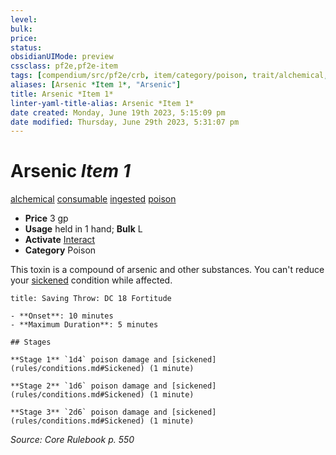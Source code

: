 ```yaml
---
level:
bulk:
price:
status:
obsidianUIMode: preview
cssclass: pf2e,pf2e-item
tags: [compendium/src/pf2e/crb, item/category/poison, trait/alchemical, trait/consumable, trait/ingested, trait/poison]
aliases: [Arsenic *Item 1*, "Arsenic"]
title: Arsenic *Item 1*
linter-yaml-title-alias: Arsenic *Item 1*
date created: Monday, June 19th 2023, 5:15:09 pm
date modified: Thursday, June 29th 2023, 5:31:07 pm
---
```


# Arsenic *Item 1*

[alchemical](rules/traits/alchemical.md) [consumable](rules/traits/consumable.md) [ingested](rules/traits/ingested.md) [poison](rules/traits/poison.md)  

- **Price** 3 gp
- **Usage** held in 1 hand; **Bulk** L
- **Activate** [Interact](rules/actions/interact.md)
- **Category** Poison

This toxin is a compound of arsenic and other substances. You can't reduce your [sickened](rules/conditions.md#Sickened) condition while affected.

```ad-inline-affliction
title: Saving Throw: DC 18 Fortitude

- **Onset**: 10 minutes
- **Maximum Duration**: 5 minutes

## Stages

**Stage 1** `1d4` poison damage and [sickened](rules/conditions.md#Sickened) (1 minute)

**Stage 2** `1d6` poison damage and [sickened](rules/conditions.md#Sickened) (1 minute)

**Stage 3** `2d6` poison damage and [sickened](rules/conditions.md#Sickened) (1 minute)
```

*Source: Core Rulebook p. 550*
